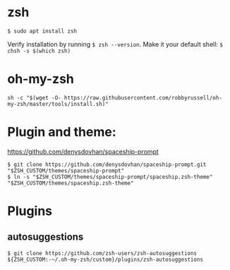 # zsh

`$ sudo apt install zsh`

Verify installation by running `$ zsh --version`.
Make it your default shell: `$ chsh -s $(which zsh)`

# oh-my-zsh

`sh -c "$(wget -O- https://raw.githubusercontent.com/robbyrussell/oh-my-zsh/master/tools/install.sh)"`

# Plugin and theme:

https://github.com/denysdovhan/spaceship-prompt
```
$ git clone https://github.com/denysdovhan/spaceship-prompt.git "$ZSH_CUSTOM/themes/spaceship-prompt"
$ ln -s "$ZSH_CUSTOM/themes/spaceship-prompt/spaceship.zsh-theme" "$ZSH_CUSTOM/themes/spaceship.zsh-theme"
```

# Plugins

## autosuggestions

`$ git clone https://github.com/zsh-users/zsh-autosuggestions ${ZSH_CUSTOM:-~/.oh-my-zsh/custom}/plugins/zsh-autosuggestions`


